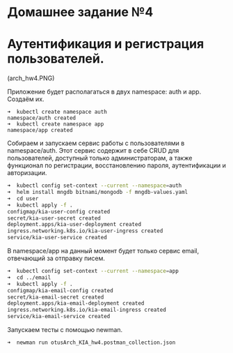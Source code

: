 # Домашнее задание №4
# Аутентификация и регистрация пользователей.

(arch_hw4.PNG)

Приложение будет располагаться в двух namespace: auth и app. Создаём их.

```
➜  kubectl create namespace auth
namespace/auth created
➜  kubectl create namespace app
namespace/app created
```

Собираем и запускаем сервис работы с пользователями в namespace/auth. Этот сервис содержит в себе CRUD для пользователей, доступный только администраторам, а также функционал по регистрации, восстановлению пароля, аутентификации и авторизации.

```bash
➜  kubectl config set-context --current --namespace=auth
➜  helm install mngdb bitnami/mongodb -f mngdb-values.yaml
➜  cd user
➜  kubectl apply -f .
configmap/kia-user-config created
secret/kia-user-secret created
deployment.apps/kia-user-deployment created
ingress.networking.k8s.io/kia-user-ingress created
service/kia-user-service created
```

В namespace/app на данный момент будет только сервис email, отвечающий за отправку писем.
```bash
➜  kubectl config set-context --current --namespace=app
➜  cd ../email
➜  kubectl apply -f .
configmap/kia-email-config created
secret/kia-email-secret created
deployment.apps/kia-email-deployment created
ingress.networking.k8s.io/kia-email-ingress created
service/kia-email-service created
```

Запускаем тесты с помощью newman.

```bash
➜  newman run otusArch_KIA_hw4.postman_collection.json
```